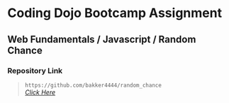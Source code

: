 # Coding Dojo Bootcamp Assignment
## Web Fundamentals / Javascript / Random Chance

### Repository Link  

> ``` https://github.com/bakker4444/random_chance ```  
> _[Click Here](https://github.com/bakker4444/random_chance)_  
